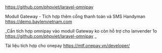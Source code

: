 https://github.com/phpviet/laravel-omnipay

Modull Gateway - Tích hợp thêm cổng thanh toán và SMS
Handyman https://demo.baylenvietnam.com


_Cần tích hợp omnipay vào modull Gateway ko còn hỗ trợ cho lanvender 1o
https://github.com/phpviet/laravel-omnipay
_

Tài liệu tích hợp cho onepay
https://mtf.onepay.vn/developer/
